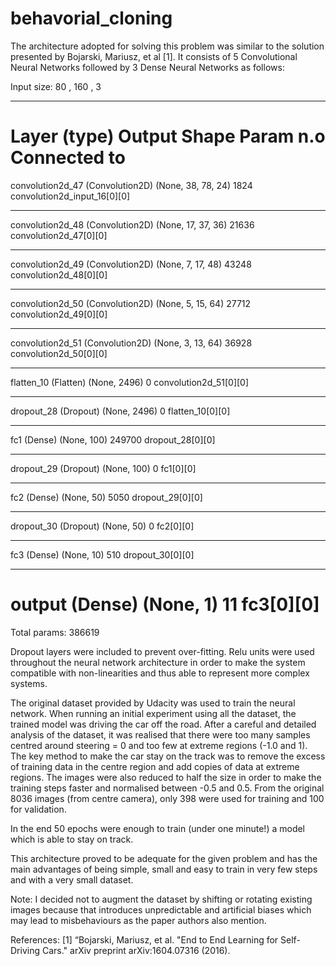 # behavorial_cloning

The architecture adopted for solving this problem was similar to the solution presented by Bojarski, Mariusz, et al [1].
It consists of 5 Convolutional Neural Networks followed by 3 Dense Neural Networks as follows:

Input size: 80 , 160 , 3
____________________________________________________________________________________________________
Layer (type)                     Output Shape          Param n.o     Connected to                     
====================================================================================================
convolution2d_47 (Convolution2D) (None, 38, 78, 24)    1824        convolution2d_input_16[0][0]     
____________________________________________________________________________________________________
convolution2d_48 (Convolution2D) (None, 17, 37, 36)    21636       convolution2d_47[0][0]           
____________________________________________________________________________________________________
convolution2d_49 (Convolution2D) (None, 7, 17, 48)     43248       convolution2d_48[0][0]           
____________________________________________________________________________________________________
convolution2d_50 (Convolution2D) (None, 5, 15, 64)     27712       convolution2d_49[0][0]           
____________________________________________________________________________________________________
convolution2d_51 (Convolution2D) (None, 3, 13, 64)     36928       convolution2d_50[0][0]           
____________________________________________________________________________________________________
flatten_10 (Flatten)             (None, 2496)          0           convolution2d_51[0][0]           
____________________________________________________________________________________________________
dropout_28 (Dropout)             (None, 2496)          0           flatten_10[0][0]                 
____________________________________________________________________________________________________
fc1 (Dense)                      (None, 100)           249700      dropout_28[0][0]                 
____________________________________________________________________________________________________
dropout_29 (Dropout)             (None, 100)           0           fc1[0][0]                        
____________________________________________________________________________________________________
fc2 (Dense)                      (None, 50)            5050        dropout_29[0][0]                 
____________________________________________________________________________________________________
dropout_30 (Dropout)             (None, 50)            0           fc2[0][0]                        
____________________________________________________________________________________________________
fc3 (Dense)                      (None, 10)            510         dropout_30[0][0]                 
____________________________________________________________________________________________________
output (Dense)                   (None, 1)             11          fc3[0][0]                        
====================================================================================================
Total params: 386619


Dropout layers were included to prevent over-fitting. Relu units were used throughout the neural network architecture in order to make the system compatible with non-linearities and thus able to represent more complex systems.

The original dataset provided by Udacity was used to train the neural network.
When running an initial experiment using all the dataset, the trained model was driving the car off the road. 
After a careful and detailed analysis of the dataset, it was realised that there were too many samples centred around steering = 0 and too few at extreme regions (-1.0 and 1).
The key method to make the car stay on the track was to remove the excess of training data in the centre region and add copies of data at extreme regions.
The images were also reduced to half the size in order to make the training steps faster and normalised between -0.5 and 0.5.
From the original 8036 images (from centre camera), only 398 were used for training and 100 for validation.

In the end 50 epochs were enough to train (under one minute!) a model which is able to stay on track.

This architecture proved to be adequate for the given problem and has the main advantages of being simple, small and easy to train in very few steps and with a very small dataset.

Note: I decided not to augment the dataset by shifting or rotating existing images because that introduces unpredictable and artificial biases which may lead to misbehaviours as the paper authors also mention.

References:
[1] “Bojarski, Mariusz, et al. "End to End Learning for Self-Driving Cars." arXiv preprint arXiv:1604.07316 (2016).

